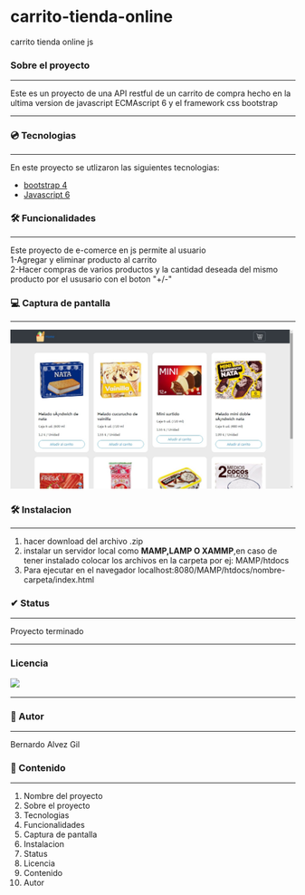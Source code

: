 # carrito-tienda-online
carrito tienda online js

### Sobre el proyecto
-----------------------
Este  es un proyecto de una API restful de un carrito de compra hecho en la ultima version de javascript ECMAscript 6 y el framework css bootstrap

-----------------------

### 💿 Tecnologias
-----------------------
En este proyecto se utlizaron las siguientes tecnologias:
- [bootstrap 4](https://getbootstrap.com/)
- [Javascript 6](https://developer.mozilla.org/es/docs/Web/JavaScript/)

### 🛠️ Funcionalidades
----------------------- 
Este proyecto de e-comerce en js permite al usuario<br>
1-Agregar y eliminar producto al carrito<br>
2-Hacer compras de varios productos y la cantidad deseada del mismo producto por el ususario con el boton "+/-"

### :computer: Captura de pantalla
 ----------------------- 

<img  src="capturadepantalla.jpg" width="500px" />



### 🛠️ Instalacion
---------------
1. hacer download del archivo .zip
2. instalar un servidor local como **MAMP,LAMP O XAMMP**,en caso de tener instalado colocar los archivos en la carpeta por ej: MAMP/htdocs
3. Para ejecutar en el navegador localhost:8080/MAMP/htdocs/nombre-carpeta/index.html

### ✔ Status
---------------
Proyecto terminado

----------------------- 
### Licencia
<img src="https://img.shields.io/badge/license-MIT-informational"/>

-----------------------
### 📕 Autor
---------------
Bernardo Alvez Gil


### 🎁 Contenido
---------------
1. Nombre del proyecto
2. Sobre el proyecto
3. Tecnologias
4. Funcionalidades
5. Captura de pantalla
6. Instalacion
7. Status
8. Licencia
9. Contenido
10. Autor
 
